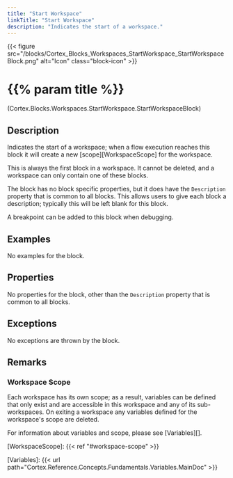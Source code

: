 ```yaml
---
title: "Start Workspace"
linkTitle: "Start Workspace"
description: "Indicates the start of a workspace."
---
```


{{< figure src="/blocks/Cortex_Blocks_Workspaces_StartWorkspace_StartWorkspaceBlock.png" alt="Icon" class="block-icon" >}}

# {{% param title %}}

<p class="namespace">(Cortex.Blocks.Workspaces.StartWorkspace.StartWorkspaceBlock)</p>

## Description

Indicates the start of a workspace; when a flow execution reaches this block it will create a new [scope][WorkspaceScope] for the workspace.

This is always the first block in a workspace. It cannot be deleted, and a workspace can only contain one of these blocks.

The block has no block specific properties, but it does have the `Description` property that is common to all blocks. This allows users to give each block a description; typically this will be left blank for this block.

A breakpoint can be added to this block when debugging.

## Examples

No examples for the block.

## Properties

No properties for the block, other than the `Description` property that is common to all blocks.

## Exceptions

No exceptions are thrown by the block.

## Remarks

### Workspace Scope

Each workspace has its own scope; as a result, variables can be defined that only exist and are accessible in this workspace and any of its sub-workspaces. On exiting a workspace any variables defined for the workspace's scope are deleted.

For information about variables and scope, please see [Variables][].

[WorkspaceScope]: {{< ref "#workspace-scope" >}}

[Variables]: {{< url path="Cortex.Reference.Concepts.Fundamentals.Variables.MainDoc" >}}
